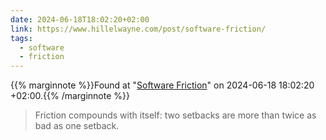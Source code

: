 ```yaml
---
date: 2024-06-18T18:02:20+02:00
link: https://www.hillelwayne.com/post/software-friction/
tags:
  - software
  - friction
---
```

{{% marginnote %}}Found at "[Software Friction](https://web.archive.org/web/20240618180220/https://www.hillelwayne.com/post/software-friction/)" on 2024-06-18 18:02:20 +02:00.{{% /marginnote %}}

> Friction compounds with itself: two setbacks are more than twice as bad as one setback.